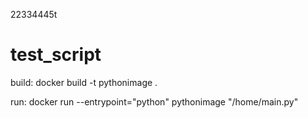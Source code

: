 22334445t
# test_script

build:
docker build -t pythonimage .

run:
docker run --entrypoint="python" pythonimage "/home/main.py"
